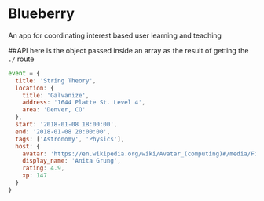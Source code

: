 # Blueberry
An app for coordinating interest based user learning and teaching


##API
here is the object passed inside an array as the result of getting the `./` route
```js
event = {
  title: 'String Theory',
  location: {
    title: 'Galvanize',
    address: '1644 Platte St. Level 4',
    area: 'Denver, CO'
  },
  start: '2018-01-08 18:00:00',
  end: '2018-01-08 20:00:00',
  tags: ['Astronomy', 'Physics'],
  host: {
    avatar: 'https://en.wikipedia.org/wiki/Avatar_(computing)#/media/File:Avatar_girl_face.png',
    display_name: 'Anita Grung',
    rating: 4.9,
    xp: 147
  }
}
```
